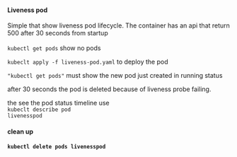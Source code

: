 <h4>Liveness pod</h4>
Simple that show liveness pod lifecycle. The container has an api that return 500 after 30 seconds from startup<br><br>
<code>kubectl get pods</code> show no pods

<code>kubeclt apply -f liveness-pod.yaml</code> to deploy the pod

<code>"kubectl get pods"</code> 
must show the new pod just created in running status

after 30 seconds the pod is deleted because of liveness probe failing.

the see the pod status timeline use<br>
<code>kubeclt describe pod livenesspod</code>

<h4>clean up<h4>
<code>kubectl delete pods livenesspod</code>